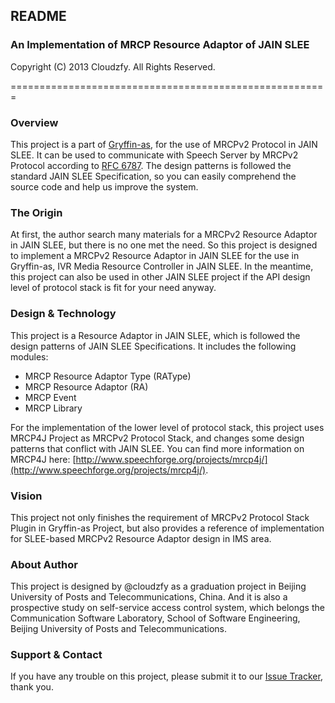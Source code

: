 ## README
### An Implementation of MRCP Resource Adaptor of JAIN SLEE
Copyright (C) 2013 Cloudzfy. All Rights Reserved.

=======================================================

### Overview
This project is a part of [Gryffin-as](http://cloudzfy.github.io/gryffin-as/), for the use of MRCPv2 Protocol in JAIN SLEE. It can be used to communicate with Speech Server by MRCPv2 Protocol according to [RFC 6787](http://tools.ietf.org/html/rfc6787). The design patterns is followed the standard JAIN SLEE Specification, so you can easily comprehend the source code and help us improve the system.

### The Origin
At first, the author search many materials for a MRCPv2 Resource Adaptor in JAIN SLEE, but there is no one met the need. So this project is designed to implement a MRCPv2 Resource Adaptor in JAIN SLEE for the use in Gryffin-as, IVR Media Resource Controller in JAIN SLEE. In the meantime, this project can also be used in other JAIN SLEE project if the API design level of protocol stack is fit for your need anyway.

### Design & Technology
This project is a Resource Adaptor in JAIN SLEE, which is followed the design patterns of JAIN SLEE Specifications. It includes the following modules:

* MRCP Resource Adaptor Type (RAType)
* MRCP Resource Adaptor (RA)
* MRCP Event
* MRCP Library

For the implementation of the lower level of protocol stack, this project uses MRCP4J Project as MRCPv2 Protocol Stack, and changes some design patterns that conflict with JAIN SLEE. You can find more information on MRCP4J here: [http://www.speechforge.org/projects/mrcp4j/](http://www.speechforge.org/projects/mrcp4j/).

### Vision
This project not only finishes the requirement of MRCPv2 Protocol Stack Plugin in Gryffin-as Project, but also provides a reference of implementation for SLEE-based MRCPv2 Resource Adaptor design in IMS area.

### About Author
This project is designed by @cloudzfy as a graduation project in Beijing University of Posts and Telecommunications, China. And it is also a prospective study on self-service access control system, which belongs the Communication Software Laboratory, School of Software Engineering, Beijing University of Posts and Telecommunications.

### Support & Contact
If you have any trouble on this project, please submit it to our [Issue Tracker](http://github.com/cloudzfy/mrcp-ra/issues), thank you.

